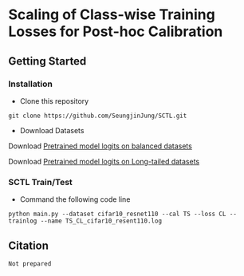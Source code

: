 # Scaling of Class-wise Training Losses for Post-hoc Calibration
## Getting Started
### Installation
- Clone this repository
```
git clone https://github.com/SeungjinJung/SCTL.git
```
- Download Datasets

Download [Pretrained model logits on balanced datasets](https://github.com/markus93/NN_calibration)

Download [Pretrained model logits on Long-tailed datasets](https://drive.google.com/drive/folders/1KfDriNxfnuqnmsj_zwpK3j7y6Lav7XBL?usp=share_link)

### SCTL Train/Test
- Command the following code line 
```
python main.py --dataset cifar10_resnet110 --cal TS --loss CL --trainlog --name TS_CL_cifar10_resent110.log
```
## Citation
```
Not prepared
```
